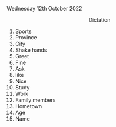 Wednesday 12th October 2022

<center>Dictation</center>

1. Sports
2. Province
3. City
4. Shake hands
5. Greet
6. Fine
7. Ask
8. like
9. Nice
10. Study
11. Work
12. Family members
13. Hometown
14. Age
15. Name